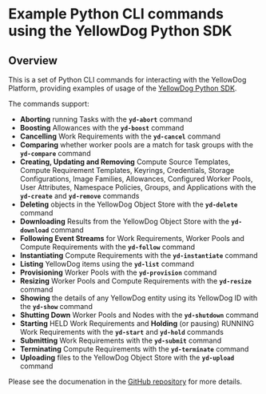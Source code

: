 # Example Python CLI commands using the YellowDog Python SDK

## Overview

This is a set of Python CLI commands for interacting with the YellowDog Platform, providing examples of usage of the [YellowDog Python SDK](https://docs.yellowdog.co/api/python/index.html).

The commands support:

- **Aborting** running Tasks with the **`yd-abort`** command
- **Boosting** Allowances with the **`yd-boost`** command
- **Cancelling** Work Requirements with the **`yd-cancel`** command
- **Comparing** whether worker pools are a match for task groups with the **`yd-compare`** command
- **Creating, Updating and Removing** Compute Source Templates, Compute Requirement Templates, Keyrings, Credentials, Storage Configurations, Image Families, Allowances, Configured Worker Pools, User Attributes, Namespace Policies, Groups, and Applications with the **`yd-create`** and **`yd-remove`** commands
- **Deleting** objects in the YellowDog Object Store with the **`yd-delete`** command
- **Downloading** Results from the YellowDog Object Store with the **`yd-download`** command
- **Following Event Streams** for Work Requirements, Worker Pools and Compute Requirements with the **`yd-follow`** command
- **Instantiating** Compute Requirements with the **`yd-instantiate`** command
- **Listing** YellowDog items using the **`yd-list`** command
- **Provisioning** Worker Pools with the **`yd-provision`** command
- **Resizing** Worker Pools and Compute Requirements with the **`yd-resize`** command
- **Showing** the details of any YellowDog entity using its YellowDog ID with the **`yd-show`** command
- **Shutting Down** Worker Pools and Nodes with the **`yd-shutdown`** command
- **Starting** HELD Work Requirements and **Holding** (or pausing) RUNNING Work Requirements with the **`yd-start`** and **`yd-hold`** commands
- **Submitting** Work Requirements with the **`yd-submit`** command
- **Terminating** Compute Requirements with the **`yd-terminate`** command
- **Uploading** files to the YellowDog Object Store with the **`yd-upload`** command

Please see the documenation in the [GitHub repository](https://github.com/yellowdog/python-examples) for more details.
